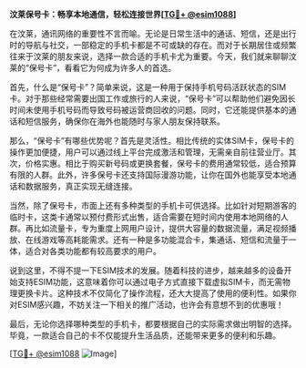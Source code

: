 **汶莱保号卡：畅享本地通信，轻松连接世界[[TG💪+ @esim1088](https://t.me/s/esim1088)]**

在汶莱，通讯网络的重要性不言而喻。无论是日常生活中的通话、短信，还是出行时的导航与社交，一部稳定的手机卡都是不可或缺的存在。而对于长期居住或频繁往来于汶莱的朋友来说，选择一款合适的手机卡尤为重要。今天，我们就来聊聊汶莱的“保号卡”，看看它为何成为许多人的首选。

首先，什么是“保号卡”？简单来说，这是一种用于保持手机号码活跃状态的SIM卡。对于那些经常需要出国工作或旅行的人来说，“保号卡”可以帮助他们避免因长时间未使用手机号码而导致号码被运营商回收的问题。同时，它还能提供基本的通话和短信服务，确保你在海外也能随时与家人朋友保持联系。

那么，“保号卡”有哪些优势呢？首先是灵活性。相比传统的实体SIM卡，保号卡的操作更加便捷，用户可以通过线上平台完成激活和管理，无需亲自前往营业厅。其次，价格实惠。相比于购买新号码或更换套餐，保号卡的费用通常较低，适合预算有限的人群。此外，许多保号卡还支持国际漫游功能，让你在国外也能享受本地通话和数据服务，真正实现无缝连接。

当然，除了保号卡，市面上还有多种类型的手机卡可供选择。比如针对短期游客的临时卡，这类卡通常以预付费形式出售，适合需要在短时间内使用本地网络的人群。再比如流量卡，专为重度上网用户设计，提供大容量的数据流量，满足视频播放、在线游戏等高耗能需求。还有一种是多功能混合卡，集通话、短信和流量于一体，适合对各类功能都有较高要求的用户。

说到这里，不得不提一下ESIM技术的发展。随着科技的进步，越来越多的设备开始支持ESIM功能，这意味着你可以通过电子方式直接下载虚拟SIM卡，而无需物理更换卡片。这种技术不仅简化了操作流程，还大大提高了使用的便利性。如果你对ESIM感兴趣，不妨关注一下相关的推广活动，也许会有意想不到的优惠哦！

最后，无论你选择哪种类型的手机卡，都要根据自己的实际需求做出明智的选择。毕竟，一款适合自己的卡不仅能提升生活品质，还能带来更多的便利和乐趣。

[[TG💪+ @esim1088](https://t.me/s/esim1088) ![Image](https://i.postimg.cc/4NQfJmqS/Snipaste-2025-05-13-00-14-12.png)]